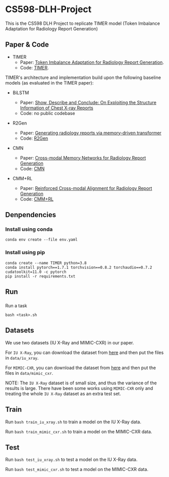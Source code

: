 
# CS598-DLH-Project

This is the CS598 DLH Project to replicate TIMER model (Token Imbalance Adaptation for Radiology Report Generation)

## Paper & Code
- TIMER
    - Paper: [Token Imbalance Adaptation for Radiology Report Generation](https://arxiv.org/abs/2304.09185).
    - Code: [TIMER](https://github.com/woqingdoua/TIMER).

TIMER's architecture and implementation build upon the following baseline models (as evaluated in the TIMER paper):

- BiLSTM 
    - Paper: [Show, Describe and Conclude: On Exploiting the Structure Information of Chest X-ray Reports](https://aclanthology.org/P19-1657/)
    - Code: no public codebase

- R2Gen
    - Paper: [Generating radiology reports via memory-driven transformer](https://arxiv.org/abs/2010.16056)
    - Code: [R2Gen](https://github.com/cuhksz-nlp/R2Gen)

- CMN
    - Paper: [Cross-modal Memory Networks for Radiology Report Generation](https://arxiv.org/abs/2204.13258)
    - Code: [CMN](https://github.com/zhjohnchan/R2GenCMN)

- CMM+RL
    - Paper: [Reinforced Cross-modal Alignment for Radiology Report Generation](https://aclanthology.org/2022.findings-acl.38/)
    - Code: [CMM+RL](https://github.com/synlp/R2GenRL)

## Denpendencies
### Install using conda
```
conda env create --file env.yaml
```
### Install using pip
```
conda create --name TIMER python=3.8
conda install pytorch==1.7.1 torchvision==0.8.2 torchaudio==0.7.2 cudatoolkit=11.0 -c pytorch
pip install -r requirements.txt
```

## Run
###
Run a task
```
bash <task>.sh
```

## Datasets
We use two datasets (IU X-Ray and MIMIC-CXR) in our paper.

For `IU X-Ray`, you can download the dataset from [here](https://drive.google.com/file/d/1c0BXEuDy8Cmm2jfN0YYGkQxFZd2ZIoLg/view?usp=sharing) and then put the files in `data/iu_xray`.

For `MIMIC-CXR`, you can download the dataset from [here](https://drive.google.com/file/d/1DS6NYirOXQf8qYieSVMvqNwuOlgAbM_E/view?usp=sharing) and then put the files in `data/mimic_cxr`.

NOTE: The `IU X-Ray` dataset is of small size, and thus the variance of the results is large.
There have been some works using `MIMIC-CXR` only and treating the whole `IU X-Ray` dataset as an extra test set.

## Train

Run `bash train_iu_xray.sh` to train a model on the IU X-Ray data.

Run `bash train_mimic_cxr.sh` to train a model on the MIMIC-CXR data.

## Test

Run `bash test_iu_xray.sh` to test a model on the IU X-Ray data.

Run `bash test_mimic_cxr.sh` to test a model on the MIMIC-CXR data.



